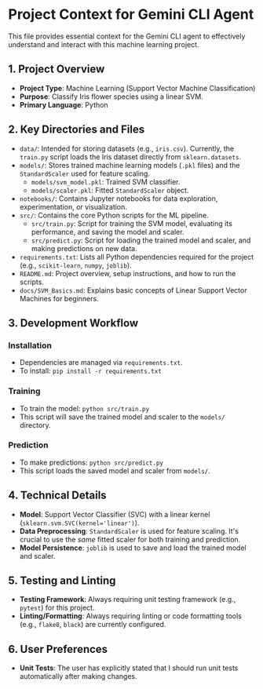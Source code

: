 # Project Context for Gemini CLI Agent

This file provides essential context for the Gemini CLI agent to effectively understand and interact with this machine learning project.

## 1. Project Overview

- **Project Type**: Machine Learning (Support Vector Machine Classification)
- **Purpose**: Classify Iris flower species using a linear SVM.
- **Primary Language**: Python

## 2. Key Directories and Files

- `data/`: Intended for storing datasets (e.g., `iris.csv`). Currently, the `train.py` script loads the Iris dataset directly from `sklearn.datasets`.
- `models/`: Stores trained machine learning models (`.pkl` files) and the `StandardScaler` used for feature scaling.
  - `models/svm_model.pkl`: Trained SVM classifier.
  - `models/scaler.pkl`: Fitted `StandardScaler` object.
- `notebooks/`: Contains Jupyter notebooks for data exploration, experimentation, or visualization.
- `src/`: Contains the core Python scripts for the ML pipeline.
  - `src/train.py`: Script for training the SVM model, evaluating its performance, and saving the model and scaler.
  - `src/predict.py`: Script for loading the trained model and scaler, and making predictions on new data.
- `requirements.txt`: Lists all Python dependencies required for the project (e.g., `scikit-learn`, `numpy`, `joblib`).
- `README.md`: Project overview, setup instructions, and how to run the scripts.
- `docs/SVM_Basics.md`: Explains basic concepts of Linear Support Vector Machines for beginners.

## 3. Development Workflow

### Installation
- Dependencies are managed via `requirements.txt`.
- To install: `pip install -r requirements.txt`

### Training
- To train the model: `python src/train.py`
- This script will save the trained model and scaler to the `models/` directory.

### Prediction
- To make predictions: `python src/predict.py`
- This script loads the saved model and scaler from `models/`.

## 4. Technical Details

- **Model**: Support Vector Classifier (SVC) with a linear kernel (`sklearn.svm.SVC(kernel='linear')`).
- **Data Preprocessing**: `StandardScaler` is used for feature scaling. It's crucial to use the *same* fitted scaler for both training and prediction.
- **Model Persistence**: `joblib` is used to save and load the trained model and scaler.

## 5. Testing and Linting

- **Testing Framework**: Always requiring unit testing framework (e.g., `pytest`) for this project.
- **Linting/Formatting**: Always requiring linting or code formatting tools (e.g., `flake8`, `black`) are currently configured.

## 6. User Preferences

- **Unit Tests**: The user has explicitly stated that I should run unit tests automatically after making changes.
